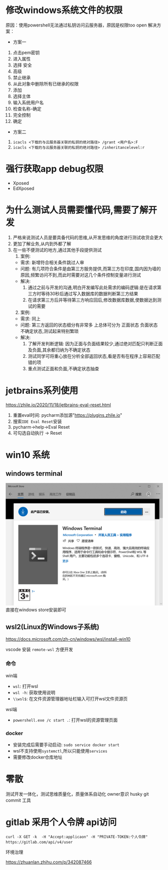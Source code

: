 # 修改windows系统文件的权限
原因：使用powershell无法通过私钥访问云服务器，原因是权限too open
解决方案：
- 方案一
1. 点击pem密钥
2. 进入属性
3. 选择 安全
4. 高级
5. 禁止继承
6. 从此对象中删除所有已继承的权限
7. 添加
8. 选择主体
9. 输入系统用户名
10. 检查名称-确定
11. 完全控制
12. 确定
- 方案二
1. `icacls <下载的与云服务器关联的私钥的绝对路径> /grant <用户名>:F`
2. `icacls <下载的与云服务器关联的私钥的绝对路径> /inheritancelevel:r`


# 强行获取app debug权限
- Xposed
- EdXposed


# 为什么测试人员需要懂代码,需要了解开发
1. 严格来说测试人员是要具备代码的思维,从开发思维的角度进行测试收货会更大
2. 更加了解业务,从内到外都了解
3. 在一些不便测试的地方,通过其他手段提供测试
    1. 案例:
    - 需求: 新增符合相关条件跳过人审
    - 问题: 有几项符合条件是由第三方服务提供,而第三方在印度,国内因为墙的原因,频繁访问不到,而此时需要对这几个条件控制变量进行测试
    - 解决: 
        1. 通过之前与开发的沟通,明白开发编写此处需求的编码逻辑:是在请求第三方时等待30秒后通过写入数据库的数据判断第三方结果
        2. 在请求第三方后并等待第三方响应回后,修改数据库数据,使数据达到测试的需要
    2. 案例:
    - 需求: 同上
    - 问题: 第三方返回的状态细分有非常多 上总体可分为 正面状态 负面状态 不确定状态,测试起来特别繁琐
    - 解决: 
        1. 了解开发判断逻辑: 因为正面与负面结果较少,通过绝对匹配只判断正面及负面,其余都归纳为不确定状态
        2. 测试同学可将重心放在分析全部返回状态,看是否有在程序上容易匹配错的项
        3. 重点测试正面和负面,不确定状态抽查


# jetbrains系列使用
https://zhile.io/2020/11/18/jetbrains-eval-reset.html
1. 重置eval时间: pycharm添加源"https://plugins.zhile.io"
2. 搜索`IDE Eval Reset`安装
3. pycharm→help→Eval Reset
4. 可勾选自动执行 → Reset

# win10 系统
## windows terminal
![](./images/win_terminal.png)
直接在windows store安装即可

## wsl2(Linux的Windows子系统)
https://docs.microsoft.com/zh-cn/windows/wsl/install-win10

vscode 安装 `remote-wsl` 方便开发

### 命令
win端
- `wsl`: 打开wsl
- `wsl -h`: 获取使用说明
- `\\wsl$`: 在文件资源管理器地址栏输入可打开wsl文件资源页

wsl端
- `powershell.exe /c start .`: 打开wsl的资源管理页面

### docker
- 安装完成后需要手动启动: `sudo service docker start`
- wsl不支持使用`systemctl`,所以只能使用`services`
- 需要修改docker仓库地址


# 零散
测试开发一体化，测试思维质量化，质量体系自动化
owner意识
husky git commit 工具

# gitlab 采用个人令牌 api访问
`curl -X GET -k  -H "Accept:applicaon" -H "PRIVATE-TOKEN:个人令牌" https://gitlab.com/api/v4/user`


环境治理

https://zhuanlan.zhihu.com/p/342087466